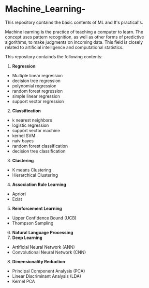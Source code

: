 # Machine_Learning-
This repository contains the basic contents of ML and It's practical's. 

Machine learning is the practice of teaching a computer to learn. The concept uses pattern recognition, as well as other forms of predictive algorithms, to make judgments on incoming data. This field is closely related to artificial intelligence and computational statistics.

This repository containds the following contents:
1. **Regression**
  * Multiple linear regression
  * decision tree regression
  * polynomial regression
  * random forest regression
  * simple linear regression
  * support vector regression
2. **Classification**
  * k nearest neighbors
  * logistic regression
  * support vector machine
  * kernel SVM
  * naiv bayes
  * random forest classification
  * decision tree classification
3. **Clustering**
  * K means Clustering
  * Hierarchical Clustering
4. **Association Rule Learning**
  * Apriori
  * Eclat
5. **Reinforcement Learning**
  * Upper Confidence Bound (UCB)
  * Thompson Sampling
6. **Natural Language Processing**
7. **Deep Learning**
  * Artificial Neural Network (ANN)
  * Convolutional Neural Network (CNN)
8. **Dimensionality Reduction**
  * Principal Component Analysis (PCA)
  * Linear Discriminant Analysis (LDA)
  * Kernel PCA
